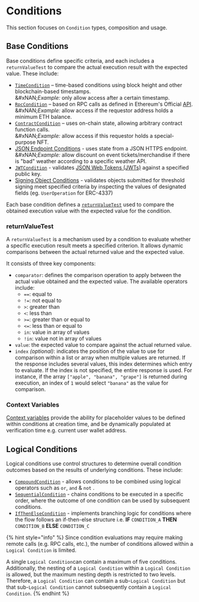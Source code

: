 # Conditions

This section focuses on `Condition` types, composition and usage.

## Base Conditions

Base conditions define specific criteria, and each includes a `returnValueTest` to compare the actual execution result with the expected value. These include:

* [`TimeCondition`](timecondition.md) – time-based conditions using block height and other blockchain-based timestamps. \
  &#xNAN;_&#x45;xample:_ only allow access after a certain timestamp.
* [`RpcCondition`](rpccondition.md) –  based on RPC calls as defined in Ethereum's Official [API](https://ethereum.org/en/developers/docs/apis/json-rpc/#json-rpc-methods). \
  &#xNAN;_&#x45;xample:_ allow access if the requestor address holds a minimum ETH balance.
* [`ContractCondition`](contractcondition/) – uses on-chain state, allowing arbitrary contract function calls. \
  &#xNAN;_&#x45;xample:_ allow access if this requestor holds a special-purpose NFT.&#x20;
* [JSON Endpoint Conditions](json-endpoint-conditions/) - uses state from a JSON HTTPS endpoint.\
  &#xNAN;_&#x45;xample:_ allow discount on event tickets/merchandise if there is "bad" weather according to a specific weather API.
* &#x20;[`JWTCondition`](jwtcondition.md) - validates [JSON Web Tokens (JWTs)](https://datatracker.ietf.org/doc/html/rfc7519) against a specified public key.
* [Signing Object Conditions](signing-object-conditions.md) - validates objects submitted for threshold signing meet specified criteria by inspecting the values of designated fields (eg. `UserOperation` for ERC-4337)

Each base condition defines a [`returnValueTest`](./#return-value-test) used to compare the obtained execution value with the expected value for the condition.

### returnValueTest

A `returnValueTest` is a mechanism used by a condition to evaluate whether a specific execution result meets a specified criterion. It allows dynamic comparisons between the actual returned value and the expected value.&#x20;

It consists of three key components:&#x20;

* `comparator`: defines the comparison operation to apply between the actual value obtained and the expected value. The available operators include:
  * `==`: equal to
  * `!=`: not equal to
  * `>`: greater than
  * `<`: less than
  * `>=`: greater than or equal to
  * `<=`: less than or equal to
  * `in`: value in array of values
  * `!in`: value not in array of values
* `value`: the expected value to compare against the actual returned value.
* `index` _(optional)_: indicates the position of the value to use for comparison within a list or array when multiple values are returned. If the response includes several values, this index determines which entry to evaluate. If the index is not specified, the entire response is used. For instance, if the array `["apple", "banana", "grape"]` is returned during execution, an index of `1` would select `"banana"` as the value for comparison.

### Context Variables

[Context variables](../authentication/conditioncontext-and-context-variables.md) provide the ability for placeholder values to be defined within conditions at creation time, and be dynamically populated at verification time e.g. current user wallet address.

## Logical Conditions

Logical conditions use control structures to determine overall condition outcomes based on the results of underlying conditions. These include:

* [`CompoundCondition`](logical-conditions/condition-set.md) - allows conditions to be combined using logical operators such as `or`, `and` & `not` .
* [`SequentialCondition`](logical-conditions/sequentialcondition.md) - chains conditions to be executed in a specific order, where the outcome of one condition can be used by subsequent conditions.
* [`IfThenElseCondition`](logical-conditions/ifthenelsecondition.md) - implements branching logic for conditions where the flow follows an if-then-else structure i.e. **IF** `CONDITION_A` **THEN** `CONDITION_B` **ELSE** `CONDITION_C`

{% hint style="info" %}
Since condition evaluations may require making remote calls (e.g. RPC calls, etc.), the number of conditions allowed within a `Logical Condition` is limited.&#x20;

A single `Logical Condition`can contain a maximum of five conditions. Additionally, the nesting of  a `Logical Condition` within a `Logical Condition` is allowed, but the maximum nesting depth is restricted to two levels. Therefore, a `Logical Condition` can contain a sub-`Logical Condition` but that sub-`Logical Condition` cannot subsequently contain a `Logical Condition`.
{% endhint %}
